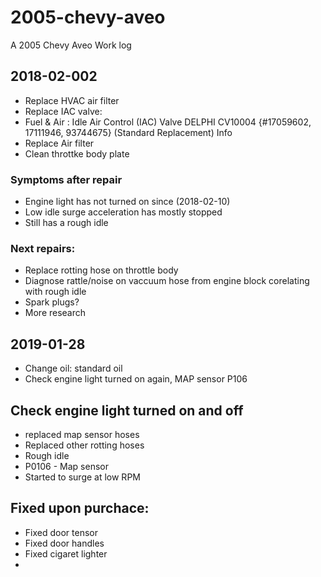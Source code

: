 # 2005-chevy-aveo
A 2005 Chevy Aveo Work log


## 2018-02-002

- Replace HVAC air filter
- Replace IAC valve:
- Fuel & Air : Idle Air Control (IAC) Valve
DELPHI CV10004 {#17059602, 17111946, 93744675} (Standard Replacement) Info
- Replace Air filter
- Clean throttke body plate

### Symptoms after repair

- Engine light has not turned on since (2018-02-10)
- Low idle surge acceleration has mostly stopped
- Still has a rough idle

### Next repairs:

- Replace rotting hose on throttle body
- Diagnose rattle/noise on vaccuum hose from engine block corelating with rough idle
- Spark plugs?
- More research

## 2019-01-28

- Change oil: standard oil
- Check engine light turned on again, MAP sensor P106

## Check engine light turned on and off

- replaced map sensor hoses
- Replaced other rotting hoses
- Rough idle
- P0106 - Map sensor
- Started to surge at low RPM

## Fixed upon purchace:

- Fixed door tensor
- Fixed door handles
- Fixed cigaret lighter
-
